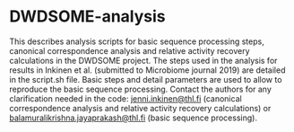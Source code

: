 # DWDSOME-analysis
This describes analysis scripts for basic sequence processing steps, canonical correspondence analysis and relative activity recovery calculations in the DWDSOME project. The steps used in the analysis for results in Inkinen et al. (submitted to Microbiome journal 2019) are detailed in the script.sh file. Basic steps and detail parameters are used to allow to reproduce the basic sequence processing. Contact the authors for any clarification needed in the code: jenni.inkinen@thl.fi (canonical correspondence analysis and relative activity recovery calculations) or  balamuralikrishna.jayaprakash@thl.fi (basic sequence processing).
